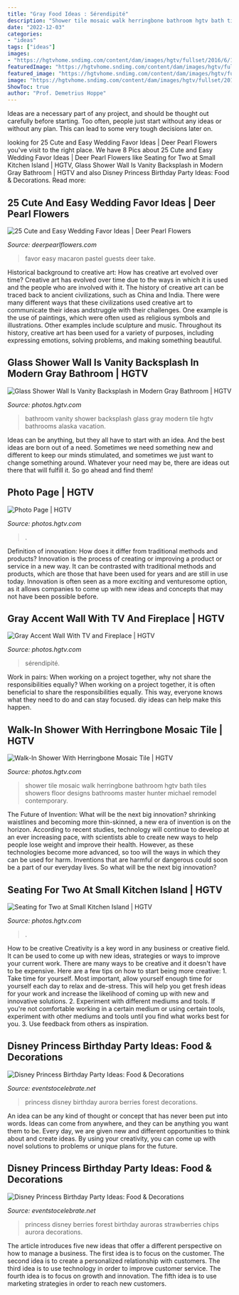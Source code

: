 ```yaml
---
title: "Gray Food Ideas : Sérendipité"
description: "Shower tile mosaic walk herringbone bathroom hgtv bath tiles showers floor designs bathrooms master hunter michael remodel contemporary"
date: "2022-12-03"
categories:
- "ideas"
tags: ["ideas"]
images:
- "https://hgtvhome.sndimg.com/content/dam/images/hgtv/fullset/2016/6/16/1/FOD16_Lauren-Levant-Bland_Wood-Kitchen_7.jpg.rend.hgtvcom.616.924.suffix/1466108048405.jpeg"
featuredImage: "https://hgtvhome.sndimg.com/content/dam/images/hgtv/fullset/2014/10/21/1/Nicholas-Moriarty_Alaska-Vacation-Home-bathroom-2.jpg.rend.hgtvcom.616.924.suffix/1413898872361.jpeg"
featured_image: "https://hgtvhome.sndimg.com/content/dam/images/hgtv/fullset/2016/6/16/1/FOD16_Lauren-Levant-Bland_Wood-Kitchen_7.jpg.rend.hgtvcom.616.924.suffix/1466108048405.jpeg"
image: "https://hgtvhome.sndimg.com/content/dam/images/hgtv/fullset/2016/7/14/0/FOD16_serendipite_Newport-Beach-Contemporary_14.jpg.rend.hgtvcom.966.1449.suffix/1468510038462.jpeg"
ShowToc: true
author: "Prof. Demetrius Hoppe"
---
```



Ideas are a necessary part of any project, and should be thought out carefully before starting. Too often, people just start without any ideas or without any plan. This can lead to some very tough decisions later on.

	

		
looking for 25 Cute and Easy Wedding Favor Ideas | Deer Pearl Flowers you've visit to the right place. We have 8 Pics about 25 Cute and Easy Wedding Favor Ideas | Deer Pearl Flowers like Seating for Two at Small Kitchen Island | HGTV, Glass Shower Wall Is Vanity Backsplash in Modern Gray Bathroom | HGTV and also Disney Princess Birthday Party Ideas: Food &amp; Decorations. Read more:
		
    
## 25 Cute And Easy Wedding Favor Ideas | Deer Pearl Flowers

<img loading=lazy src="http://www.deerpearlflowers.com/wp-content/uploads/2015/05/pastel-macaron-wedding-favor-ideas.jpg" onerror="this.onerror=null;this.src='https://tse3.mm.bing.net/th?id=OIP.GFLoe6p0uObv1GfzFUGE7gHaLH&amp;pid=15.1';" alt="25 Cute and Easy Wedding Favor Ideas | Deer Pearl Flowers">

_Source: deerpearlflowers.com_

>favor easy macaron pastel guests deer take. 

	

Historical background to creative art: How has creative art evolved over time?
Creative art has evolved over time due to the ways in which it is used and the people who are involved with it. The history of creative art can be traced back to ancient civilizations, such as China and India. There were many different ways that these civilizations used creative art to communicate their ideas andstruggle with their challenges. One example is the use of paintings, which were often used as religious symbols and illustrations. Other examples include sculpture and music. Throughout its history, creative art has been used for a variety of purposes, including expressing emotions, solving problems, and making something beautiful.

    
## Glass Shower Wall Is Vanity Backsplash In Modern Gray Bathroom | HGTV

<img loading=lazy src="http://hgtvhome.sndimg.com/content/dam/images/hgtv/fullset/2014/10/21/1/Nicholas-Moriarty_Alaska-Vacation-Home-bathroom-2-vanity.jpg.rend.hgtvcom.616.924.suffix/1413898865888.jpeg" onerror="this.onerror=null;this.src='https://tse4.mm.bing.net/th?id=OIP.hyyLR8fmuqpAswc0roafmgHaLH&amp;pid=15.1';" alt="Glass Shower Wall Is Vanity Backsplash in Modern Gray Bathroom | HGTV">

_Source: photos.hgtv.com_

>bathroom vanity shower backsplash glass gray modern tile hgtv bathrooms alaska vacation. 

	

Ideas can be anything, but they all have to start with an idea. And the best ideas are born out of a need. Sometimes we need something new and different to keep our minds stimulated, and sometimes we just want to change something around. Whatever your need may be, there are ideas out there that will fulfill it. So go ahead and find them!

    
## Photo Page | HGTV

<img loading=lazy src="https://hgtvhome.sndimg.com/content/dam/images/hgtv/fullset/2014/10/21/1/Nicholas-Moriarty_Alaska-Vacation-Home-bathroom-2.jpg.rend.hgtvcom.616.924.suffix/1413898872361.jpeg" onerror="this.onerror=null;this.src='https://tse4.mm.bing.net/th?id=OIP.n9r4chJOXZr8DoKhFVMjwAHaLH&amp;pid=15.1';" alt="Photo Page | HGTV">

_Source: photos.hgtv.com_

>. 

	

Definition of innovation: How does it differ from traditional methods and products?
Innovation is the process of creating or improving a product or service in a new way. It can be contrasted with traditional methods and products, which are those that have been used for years and are still in use today. Innovation is often seen as a more exciting and venturesome option, as it allows companies to come up with new ideas and concepts that may not have been possible before.

    
## Gray Accent Wall With TV And Fireplace | HGTV

<img loading=lazy src="https://hgtvhome.sndimg.com/content/dam/images/hgtv/fullset/2016/7/14/0/FOD16_serendipite_Newport-Beach-Contemporary_14.jpg.rend.hgtvcom.966.1449.suffix/1468510038462.jpeg" onerror="this.onerror=null;this.src='https://tse1.mm.bing.net/th?id=OIP.dvj_3egW5kjnhs6zlF-QBgDIEs&amp;pid=15.1';" alt="Gray Accent Wall With TV and Fireplace | HGTV">

_Source: photos.hgtv.com_

>sérendipité. 

	

Work in pairs: When working on a project together, why not share the responsibilities equally?
When working on a project together, it is often beneficial to share the responsibilities equally. This way, everyone knows what they need to do and can stay focused. diy ideas can help make this happen.

    
## Walk-In Shower With Herringbone Mosaic Tile | HGTV

<img loading=lazy src="https://hgtvhome.sndimg.com/content/dam/images/hgtv/fullset/2019/10/3/0/IO_Nicole-Arnold_Interiors_North-Dallas-Reno_5.jpg.rend.hgtvcom.966.1449.suffix/1570115141328.jpeg" onerror="this.onerror=null;this.src='https://tse1.mm.bing.net/th?id=OIP.bGLXGH2q9-tR8UlaNsiufAHaLH&amp;pid=15.1';" alt="Walk-In Shower With Herringbone Mosaic Tile | HGTV">

_Source: photos.hgtv.com_

>shower tile mosaic walk herringbone bathroom hgtv bath tiles showers floor designs bathrooms master hunter michael remodel contemporary. 

	

The Future of Invention: What will be the next big innovation?
shrinking waistlines and becoming more thin-skinned, a new era of invention is on the horizon. According to recent studies, technology will continue to develop at an ever increasing pace, with scientists able to create new ways to help people lose weight and improve their health. 
However, as these technologies become more advanced, so too will the ways in which they can be used for harm. Inventions that are harmful or dangerous could soon be a part of our everyday lives. So what will be the next big innovation?

    
## Seating For Two At Small Kitchen Island | HGTV

<img loading=lazy src="https://hgtvhome.sndimg.com/content/dam/images/hgtv/fullset/2016/6/16/1/FOD16_Lauren-Levant-Bland_Wood-Kitchen_7.jpg.rend.hgtvcom.616.924.suffix/1466108048405.jpeg" onerror="this.onerror=null;this.src='https://tse4.mm.bing.net/th?id=OIP.kgQ70JNATcpizRxQy5ub2gHaLH&amp;pid=15.1';" alt="Seating for Two at Small Kitchen Island | HGTV">

_Source: photos.hgtv.com_

>. 

	

How to be creative
Creativity is a key word in any business or creative field. It can be used to come up with new ideas, strategies or ways to improve your current work. There are many ways to be creative and it doesn't have to be expensive. Here are a few tips on how to start being more creative: 1. Take time for yourself. Most important, allow yourself enough time for yourself each day to relax and de-stress. This will help you get fresh ideas for your work and increase the likelihood of coming up with new and innovative solutions. 2. Experiment with different mediums and tools. If you're not comfortable working in a certain medium or using certain tools, experiment with other mediums and tools until you find what works best for you. 3. Use feedback from others as inspiration.

    
## Disney Princess Birthday Party Ideas: Food &amp; Decorations

<img loading=lazy src="https://eventstocelebrate.net/wp-content/uploads/2015/07/Princess-Party-Food-Grey-Stuff-Dip.jpg" onerror="this.onerror=null;this.src='https://tse4.mm.bing.net/th?id=OIP.TjxbctRbdIJij8m1RXr6ugHaLH&amp;pid=15.1';" alt="Disney Princess Birthday Party Ideas: Food &amp; Decorations">

_Source: eventstocelebrate.net_

>princess disney birthday aurora berries forest decorations. 

	

An idea can be any kind of thought or concept that has never been put into words. Ideas can come from anywhere, and they can be anything you want them to be. Every day, we are given new and different opportunities to think about and create ideas. By using your creativity, you can come up with novel solutions to problems or unique plans for the future.

    
## Disney Princess Birthday Party Ideas: Food &amp; Decorations

<img loading=lazy src="https://eventstocelebrate.net/wp-content/uploads/2015/07/Princess-Party-Food-Auroras-Forest-Berries.jpg" onerror="this.onerror=null;this.src='https://tse4.mm.bing.net/th?id=OIP.lIq8co8dwcQ_t5c7UYC3jwHaLG&amp;pid=15.1';" alt="Disney Princess Birthday Party Ideas: Food &amp; Decorations">

_Source: eventstocelebrate.net_

>princess disney berries forest birthday auroras strawberries chips aurora decorations. 

	

The article introduces five new ideas that offer a different perspective on how to manage a business. The first idea is to focus on the customer. The second idea is to create a personalized relationship with customers. The third idea is to use technology in order to improve customer service. The fourth idea is to focus on growth and innovation. The fifth idea is to use marketing strategies in order to reach new customers.

